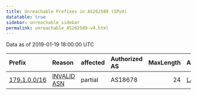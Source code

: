```yaml
---
title: Unreachable Prefixes in AS262589 (IPv4)
datatable: true
sidebar: unreachable_sidebar
permalink: unreachable_AS262589-v4.html
---
```


Data as of 2019-01-19 18:00:00 UTC


<div class="datatable-begin"></div>

| Prefix                                             | Reason                                                                                               | affected   | Authorized AS   |   MaxLength | Anchor                                         |   unreachable /24s |
|:---------------------------------------------------|:-----------------------------------------------------------------------------------------------------|:-----------|:----------------|------------:|:-----------------------------------------------|-------------------:|
| [179.1.0.0/16](https://stat.ripe.net/179.1.0.0/16) | [INVALID ASN](https://rpki-validator.ripe.net/announcement-preview?asn=AS262589&prefix=179.1.0.0/16) | partial    | AS18678         |          24 | [LACNIC](unreachable_LACNIC_RPKI_Root-v4.html) |                256 |

<div class="datatable-end"></div>